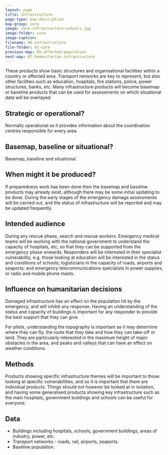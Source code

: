 ```yaml
---
layout: page
title: Infrastructure
page-type: map-description
map-group: core
image: core-infrastructure-schools.jpg
image-folder: core
image-caption: 
filename: 06-infrastructure
file-folder: 01-core
previous-map: 05-affected-population
next-map: 07-humanitarian-infrastructure
---
```

These products show basic structures and organisational facilities within a country or affected area. Transport networks are key to represent, but also other facilities such as education, hospitals, fire stations, police, power structures, banks, etc. Many infrastructure products will become basemap or baseline products that can be used for assessments on which situational data will be overlayed.

## Strategic or operational?

Normally operational as it provides information about the coordination centres responsible for every area.

## Basemap, baseline or situational?

Basemap, baseline and situational.

## When might it be produced?

If preparedness work has been done then the basemap and baseline products may already exist, although there may be some initial updating to be done. During the early stages of the emergency damage assessments will be carried out, and the status of infrastructure will be reported and may be updated frequently.

## Intended audience

During any rescue phase, search and rescue workers. Emergency medical teams will be working with the national government to understand the capacity of hospitals, etc, so that they can be supported from the emergency phase onwards. Responders will be interested in their specialist vulnerability, e.g. those looking at education will be interested in the status and conditions of schools; logisticians in the capacity of roads, airports and seaports; and emergency telecommunications specialists in power supplies, or radio and mobile phone masts.

## Influence on humanitarian decisions

Damaged infrastructure has an effect on the population hit by the emergency, and will inhibit any response. Having an understanding of the status and capacity of buildings is important for any responder to provide the best support that they can give.

For pilots, understanding the topography is important as it may determine where they can fly, the route that they take and how they can take-off or land. They are particularly interested in the maximum height of major obstacles in the area, and peaks and valleys that can have an effect on weather conditions.

## Methods

Products showing specific infrastructure themes will be important to those looking at specific vulnerabilities, and so it is important that there are individual products. Things should not however be looked at in isolation, and having some generalised products showing key infrastructure such as the main hospitals, government buildings and schools can be useful for everyone.

## Data

* Buildings including hospitals, schools, government buildings, areas of industry, power, etc.
* Transport networks - roads, rail, airports, seaports.
* Baseline population.

